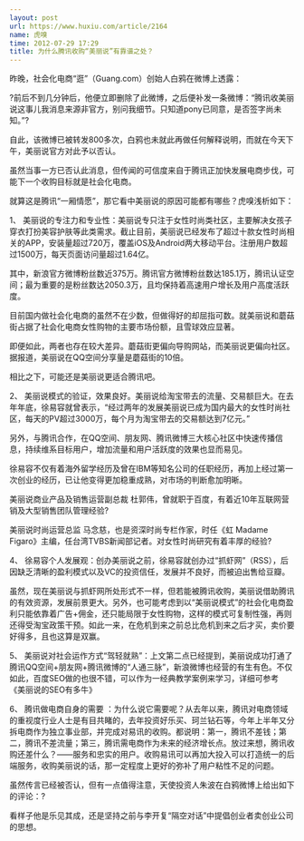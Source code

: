 ```yaml
---
layout: post
url: https://www.huxiu.com/article/2164
name: 虎嗅
time: 2012-07-29 17:29
title: 为什么腾讯收购“美丽说”有靠谱之处？
---
```

昨晚，社会化电商“逛”（Guang.com）创始人白鸦在微博上透露：

?前后不到几分钟后，他便立即删除了此微博，之后便补发一条微博：“腾讯收美丽说这事儿我消息来源非官方，别问我细节。只知道pony已同意，是否签字尚未知。”?

自此，该微博已被转发800多次，白鸦也未就此再做任何解释说明，而就在今天下午，美丽说官方对此予以否认。

虽然当事一方已否认此消息，但传闻的可信度来自于腾讯正加快发展电商步伐，可能下一个收购目标就是社会化电商。

就算这是腾讯“一厢情愿”，那它看中美丽说的原因可能都有哪些？虎嗅浅析如下：

1、 美丽说的专注力和专业性：美丽说专只注于女性时尚类社区，主要解决女孩子穿衣打扮美容护肤等此类需求。截止目前，美丽说已经发布了超过十款女性时尚相关的APP，安装量超过720万，覆盖iOS及Android两大移动平台。注册用户数超过1500万，每天页面访问量超过1.64亿。

其中，新浪官方微博粉丝数近375万。腾讯官方微博粉丝数达185.1万，腾讯认证空间；最为重要的是粉丝数达2050.3万，且均保持着高速用户增长及用户高度活跃度。

目前国内做社会化电商的虽然不在少数，但做得好的却屈指可数。就美丽说和蘑菇街占据了社会化电商女性购物的主要市场份额，且雪球效应显著。

即便如此，两者也存在较大差异。蘑菇街更偏向导购网站，而美丽说更偏向社区。据报道，美丽说在QQ空间分享量是蘑菇街的10倍。

相比之下，可能还是美丽说更适合腾讯吧。

2、 美丽说模式的验证，效果良好。美丽说给淘宝带去的流量、交易额巨大。在去年年底，徐易容就曾表示，“经过两年的发展美丽说已成为国内最大的女性时尚社区，每天的PV超过3000万，每个月为淘宝带去的交易额达到7亿元。”

另外，与腾讯合作，在QQ空间、朋友网、腾讯微博三大核心社区中快速传播信息，持续维系目标用户，增加流量和用户活跃度的效果也显而易见。

徐易容不仅有着海外留学经历及曾在IBM等知名公司的任职经历，再加上经过第一次创业的经历，已让他变得更加稳重成熟，对市场的判断愈加明晰。

美丽说商业产品及销售运营副总裁 杜郭伟，曾就职于百度，有着近10年互联网营销及大型销售团队管理经验?

美丽说时尚运营总监 马念慈，也是资深时尚专栏作家，时任《虹 Madame Figaro》主编，任台湾TVBS新闻部记者。对女性时尚研究有着丰厚的经验?

4、 徐易容个人发展观：创办美丽说之前，徐易容就创办过“抓虾网”（RSS），后因缺乏清晰的盈利模式以及VC的投资信任，发展并不良好，而被迫出售给豆瓣。

虽然，现在美丽说与抓虾网所处形式不一样，但若能被腾讯收购，美丽说借助腾讯的有效资源，发展前景更大。另外，也可能考虑到以“美丽说模式”的社会化电商盈利只能依靠着广告+佣金，还只能局限于女性购物，这样的模式可复制性强，再则还得受淘宝政策干预。如此一来，在危机到来之前总比危机到来之后才买，卖价要好得多，且也这算是双赢。

5、 美丽说对社会运作方式“驾轻就熟”：上文第二点已经提到，美丽说成功打通了腾讯QQ空间+朋友网+腾讯微博的“人通三脉”，新浪微博也经营的有生有色。不仅如此，百度SEO做的也很不错，可以作为一经典教学案例来学习，详细可参考《美丽说的SEO有多牛》

6、 腾讯做电商自身的需要 ：为什么说它需要呢？从去年以来，腾讯对电商领域的重视度行业人士是有目共睹的，去年投资好乐买、珂兰钻石等，今年上半年又分拆电商作为独立事业部，并完成对易讯的收购。都说明：第一，腾讯不差钱；第二，腾讯不差流量；第三，腾讯需电商作为未来的经济增长点。放过来想，腾讯收购还差什么？——服务和忠实的用户。收购易讯可以再加大投入可以打造统一的后端服务，收购美丽说的话，那一定程度上更好的弥补了用户粘性不足的问题。

虽然传言已经被否认，但有一点值得注意，天使投资人朱波在白鸦微博上给出如下的评论：?

看样子他是乐见其成，还是坚持之前与李开复“隔空对话”中提倡创业者卖创业公司的思想。

